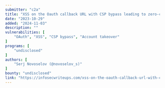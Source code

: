 ```yaml
---
submitter: "c2a"
title: "XSS on the Oauth callback URL with CSP bypass leading to zero-click account takeover"
date: "2023-10-29"
added: "2024-11-03"
description: ""
vulnerabilities: [
    "OAuth", "XSS", "CSP bypass", "Account takeover"
]
programs: [
    "undisclosed"
]
authors: [
    "Serj Novoselov (@novoselov_s)"
]
bounty: "undisclosed"
link: "https://infosecwriteups.com/xss-on-the-oauth-callback-url-with-csp-bypass-leading-to-zero-click-account-takeover-c6c870b234bd"
---
```




